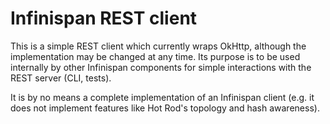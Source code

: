Infinispan REST client
======================

This is a simple REST client which currently wraps OkHttp, although the implementation may be changed at any time.
Its purpose is to be used internally by other Infinispan components for simple interactions with the REST server (CLI, tests).

It is by no means a complete implementation of an Infinispan client (e.g. it does not implement features like Hot Rod's topology and hash awareness).
